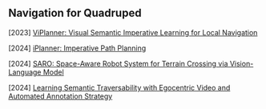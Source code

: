 ## Navigation for Quadruped

[2023] [ViPlanner: Visual Semantic Imperative Learning for Local Navigation](https://arxiv.org/abs/2310.00982)

[2024] [iPlanner: Imperative Path Planning](https://arxiv.org/abs/2302.11434)

[2024] [SARO: Space-Aware Robot System for Terrain Crossing via Vision-Language Model](https://arxiv.org/abs/2407.16412)

[2024] [Learning Semantic Traversability with Egocentric Video and Automated Annotation Strategy](https://arxiv.org/abs/2406.02989)